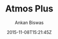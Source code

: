 ---
title: "Atmos Plus"
github: https://github.com/meliodus/meliodus.github.io
demo: http://meliodus.github.io/
author: Ankan Biswas
draft: true
ssg:
  - Jekyll
cms:
  - No Cms
date: 2015-11-08T15:21:45Z
github_branch: master
---